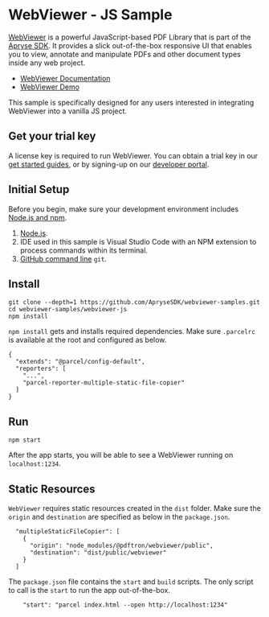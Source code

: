 # WebViewer - JS Sample

[WebViewer](https://docs.apryse.com/web/guides/get-started) is a powerful JavaScript-based PDF Library that is part of the [Apryse SDK](https://apryse.com/). It provides a slick out-of-the-box responsive UI that enables you to view, annotate and manipulate PDFs and other document types inside any web project.

- [WebViewer Documentation](https://docs.apryse.com/web/guides/get-started)
- [WebViewer Demo](https://showcase.apryse.com/)

This sample is specifically designed for any users interested in integrating WebViewer into a vanilla JS project.

## Get your trial key

A license key is required to run WebViewer. You can obtain a trial key in our [get started guides](https://docs.apryse.com/web/guides/get-started), or by signing-up on our [developer portal](https://dev.apryse.com/).

## Initial Setup

Before you begin, make sure your development environment includes [Node.js and npm](https://www.npmjs.com/get-npm).

1. [Node.js](https://nodejs.org/en).
2. IDE used in this sample is Visual Studio Code with an NPM extension to process commands within its terminal.
3. [GitHub command line](https://github.com/git-guides/install-git) `git`.

## Install

```
git clone --depth=1 https://github.com/ApryseSDK/webviewer-samples.git
cd webviewer-samples/webviewer-js
npm install
```

`npm install` gets and installs required dependencies. Make sure `.parcelrc` is available at the root and configured as below.

```
{
  "extends": "@parcel/config-default",
  "reporters": [
    "...",
    "parcel-reporter-multiple-static-file-copier"
  ]
}
```

## Run

```
npm start
```

After the app starts, you will be able to see a WebViewer running on `localhost:1234`.

## Static Resources

`WebViewer` requires static resources created in the `dist` folder. Make sure the `origin` and `destination` are specified as below in the `package.json`.

```
  "multipleStaticFileCopier": [
    {
      "origin": "node_modules/@pdftron/webviewer/public",
      "destination": "dist/public/webviewer"
    }
  ]
```

The `package.json` file contains the `start` and `build` scripts. The only script to call is the `start` to run the app out-of-the-box.

```
    "start": "parcel index.html --open http://localhost:1234"
```
